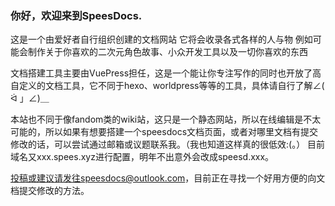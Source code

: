 ### 你好，欢迎来到SpeesDocs.

这是一个由爱好者自行组织创建的文档网站
它将会收录各式各样的人与物
例如可能会制作关于你喜欢的二次元角色故事、小众开发工具以及一切你喜欢的东西

文档搭建工具主要由VuePress担任，这是一个能让你专注写作的同时也开放了高自定义的文档工具，它不同于hexo、worldpress等等的工具，具体请自行了解∠( ᐛ 」∠)＿

本站也不同于像fandom类的wiki站，这只是一个静态网站，所以在线编辑是不太可能的，所以如果有想要搭建一个speesdocs文档页面，或者对哪里文档有提交修改的话，可以尝试通过邮箱或议题联系我。（我也知道这样真的很低效:(。）
目前域名又xxx.spees.xyz进行配置，明年不出意外会改成speesd.xxx。

投稿或建议请发往speesdocs@outlook.com，目前正在寻找一个好用方便的向文档提交修改的方法。
